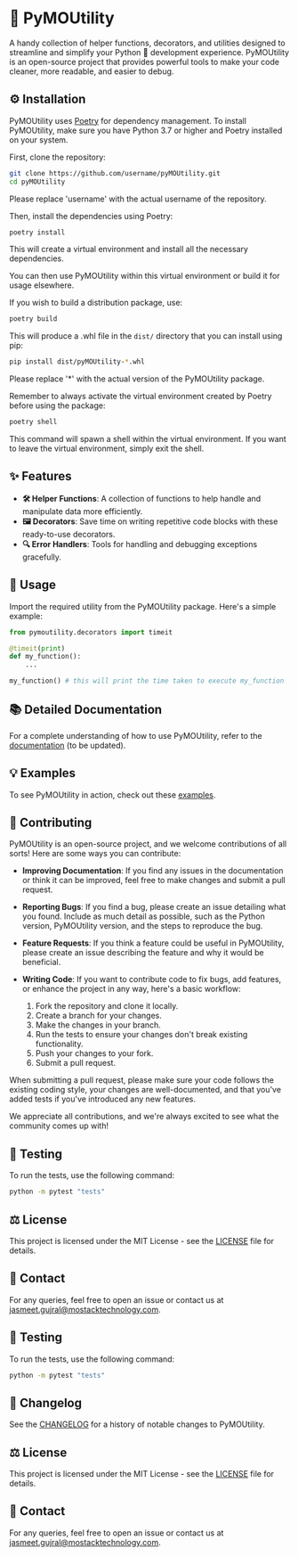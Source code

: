 # 🚀 PyMOUtility

A handy collection of helper functions, decorators, and utilities designed to streamline and simplify your Python 🐍 development experience. PyMOUtility is an open-source project that provides powerful tools to make your code cleaner, more readable, and easier to debug.

## ⚙️ Installation

PyMOUtility uses [Poetry](https://python-poetry.org/docs/) for dependency management. To install PyMOUtility, make sure you have Python 3.7 or higher and Poetry installed on your system.

First, clone the repository:

```bash
git clone https://github.com/username/pyMOUtility.git
cd pyMOUtility
```

Please replace 'username' with the actual username of the repository.

Then, install the dependencies using Poetry:

```bash
poetry install
```

This will create a virtual environment and install all the necessary dependencies.

You can then use PyMOUtility within this virtual environment or build it for usage elsewhere.

If you wish to build a distribution package, use:

```bash
poetry build
```

This will produce a .whl file in the `dist/` directory that you can install using pip:

```bash
pip install dist/pyMOUtility-*.whl
```

Please replace '*' with the actual version of the PyMOUtility package.

Remember to always activate the virtual environment created by Poetry before using the package:

```bash
poetry shell
```

This command will spawn a shell within the virtual environment. If you want to leave the virtual environment, simply exit the shell.

## ✨ Features

* **🛠️ Helper Functions**: A collection of functions to help handle and manipulate data more efficiently.
* **🖼️ Decorators**: Save time on writing repetitive code blocks with these ready-to-use decorators.
* **🔍 Error Handlers**: Tools for handling and debugging exceptions gracefully.

## 📖 Usage

Import the required utility from the PyMOUtility package. Here's a simple example:

```python
from pymoutility.decorators import timeit

@timeit(print)
def my_function():
    ...

my_function() # this will print the time taken to execute my_function
```

## 📚 Detailed Documentation

For a complete understanding of how to use PyMOUtility, refer to the [documentation](LINK_TO_DOCUMENTATION_HERE) (to be updated).

## 💡 Examples

To see PyMOUtility in action, check out these [examples](./pymoutility/notebooks/Examples.ipynb).


## 👥 Contributing

PyMOUtility is an open-source project, and we welcome contributions of all sorts! Here are some ways you can contribute:

- **Improving Documentation**: If you find any issues in the documentation or think it can be improved, feel free to make changes and submit a pull request.

- **Reporting Bugs**: If you find a bug, please create an issue detailing what you found. Include as much detail as possible, such as the Python version, PyMOUtility version, and the steps to reproduce the bug.

- **Feature Requests**: If you think a feature could be useful in PyMOUtility, please create an issue describing the feature and why it would be beneficial.

- **Writing Code**: If you want to contribute code to fix bugs, add features, or enhance the project in any way, here's a basic workflow:
    1. Fork the repository and clone it locally.
    2. Create a branch for your changes.
    3. Make the changes in your branch.
    4. Run the tests to ensure your changes don't break existing functionality.
    5. Push your changes to your fork.
    6. Submit a pull request.

When submitting a pull request, please make sure your code follows the existing coding style, your changes are well-documented, and that you've added tests if you've introduced any new features.

We appreciate all contributions, and we're always excited to see what the community comes up with!

## 🧪 Testing

To run the tests, use the following command:

```bash
python -m pytest "tests"
```

## ⚖️ License

This project is licensed under the MIT License - see the [LICENSE](./LICENSELICENSE) file for details.

## 📧 Contact

For any queries, feel free to open an issue or contact us at [jasmeet.gujral@mostacktechnology.com](mailto:jasmeet.gujral@mostacktechnology.com).

## 🧪 Testing

To run the tests, use the following command:

```bash
python -m pytest "tests"
```

## 📜 Changelog

See the [CHANGELOG]() for a history of notable changes to PyMOUtility.

## ⚖️ License

This project is licensed under the MIT License - see the [LICENSE](./LICENSE) file for details.

## 📧 Contact

For any queries, feel free to open an issue or contact us at [jasmeet.gujral@mostacktechnology.com](mailto:jasmeet.gujral@mostacktechnology.com).
